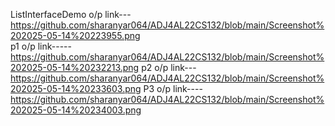 ListInterfaceDemo o/p link---  https://github.com/sharanyar064/ADJ4AL22CS132/blob/main/Screenshot%202025-05-14%20223955.png             
p1 o/p link-----https://github.com/sharanyar064/ADJ4AL22CS132/blob/main/Screenshot%202025-05-14%20232213.png
p2 o/p link---https://github.com/sharanyar064/ADJ4AL22CS132/blob/main/Screenshot%202025-05-14%20233603.png
P3 o/p link----https://github.com/sharanyar064/ADJ4AL22CS132/blob/main/Screenshot%202025-05-14%20234003.png

